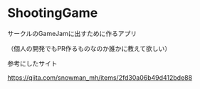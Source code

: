 # ShootingGame

サークルのGameJamに出すために作るアプリ 

（個人の開発でもPR作るものなのか誰かに教えて欲しい）


参考にしたサイト

https://qiita.com/snowman_mh/items/2fd30a06b49d412bde88

